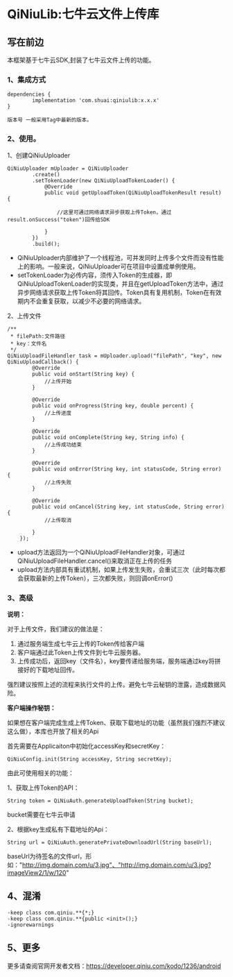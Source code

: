 # QiNiuLib:七牛云文件上传库

## 写在前边

本框架基于七牛云SDK,封装了七牛云文件上传的功能。


### 1、集成方式

```
dependencies {
        implementation 'com.shuai:qiniulib:x.x.x'
}

版本号 一般采用Tag中最新的版本。
```


### 2、使用。

1、创建QiNiuUploader
```
QiNiuUploader mUploader = QiNiuUploader
        .create()
        .setTokenLoader(new QiNiuUploadTokenLoader() {
            @Override
            public void getUploadToken(QiNiuUploadTokenResult result) {

                //这里可通过网络请求异步获取上传Token，通过result.onSuccess("token")回传给SDK

            }
        })
        .build();
```

* QiNiuUploader内部维护了一个线程池，可并发同时上传多个文件而没有性能上的影响。一般来说，QiNiuUploader可在项目中设置成单例使用。
* setTokenLoader为必传内容，须传入Token的生成器，即QiNiuUploadTokenLoader的实现类，并且在getUploadToken方法中，通过异步网络请求获取上传Token将其回传。Token具有复用机制，Token在有效期内不会重复获取，以减少不必要的网络请求。


2、上传文件
```
/**
 * filePath:文件路径
 * key：文件名
 */
QiNiuUploadFileHandler task = mUploader.upload("filePath", "key", new QiNiuUploadCallback() {
        @Override
        public void onStart(String key) {
            //上传开始
        }

        @Override
        public void onProgress(String key, double percent) {
            //上传进度
        }

        @Override
        public void onComplete(String key, String info) {
            //上传成功结束
        }

        @Override
        public void onError(String key, int statusCode, String error) {
            //上传失败
        }

        @Override
        public void onCancel(String key, int statusCode, String error) {
            //上传取消

        }
    });

```

* upload方法返回为一个QiNiuUploadFileHandler对象，可通过QiNiuUploadFileHandler.cancel()来取消正在上传的任务
* upload方法内部具有重试机制，如果上传发生失败，会重试三次（此时每次都会获取最新的上传Token），三次都失败，则回调onError()


### 3、高级

**说明：**

对于上传文件，我们建议的做法是：

1. 通过服务端生成七牛云上传的Token传给客户端
2. 客户端通过此Token上传文件到七牛云服务器。
3. 上传成功后，返回key（文件名），key要传递给服务端，服务端通过key将拼接好的下载地址回传。


强烈建议按照上述的流程来执行文件的上传。避免七牛云秘钥的泄露，造成数据风险。

**客户端操作秘钥：**

如果想在客户端完成生成上传Token、获取下载地址的功能（虽然我们强烈不建议这么做），本库也开放了相关的Api

首先需要在Applicaiton中初始化accessKey和secretKey：
```
QiNiuConfig.init(String accessKey, String secretKey);
```

由此可使用相关的功能：

1、获取上传Token的API：
```
String token = QiNiuAuth.generateUploadToken(String bucket);
```
bucket需要在七牛云申请


2、根据key生成私有下载地址的Api：
```
String url = QiNiuAuth.generatePrivateDownloadUrl(String baseUrl);
```
baseUrl为待签名的文件url，形如："http://img.domain.com/u/3.jpg"、"http://img.domain.com/u/3.jpg?imageView2/1/w/120"


## 4、混淆
```
-keep class com.qiniu.**{*;}
-keep class com.qiniu.**{public <init>();}
-ignorewarnings

```
## 5、更多

更多请查阅官网开发者文档：https://developer.qiniu.com/kodo/1236/android

